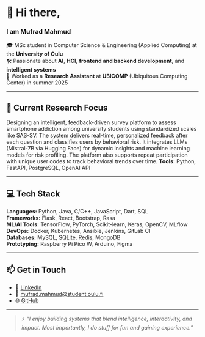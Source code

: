 # 👋 Hi there, 
### I am Mufrad Mahmud
🎓 MSc student in Computer Science & Engineering (Applied Computing) at the **University of Oulu**  
🛠 Passionate about **AI**, **HCI**, **frontend and backend development**, and **intelligent systems**  
🔬 Worked as a **Research Assistant** at **UBICOMP** (Ubiquitous Computing Center) in summer 2025

---

## 🧠 Current Research Focus
Designing an intelligent, feedback-driven survey platform to assess smartphone addiction among university students using standardized scales like SAS-SV. The system delivers real-time, personalized feedback after each question and classifies users by behavioral risk. It integrates LLMs (Mistral-7B via Hugging Face) for dynamic insights and machine learning models for risk profiling. The platform also supports repeat participation with unique user codes to track behavioral trends over time.
**Tools:** Python, FastAPI, PostgreSQL, OpenAI API

---

## 💻 Tech Stack

**Languages:** Python, Java, C/C++, JavaScript, Dart, SQL  
**Frameworks:** Flask, React, Bootstrap, Rasa  
**ML/AI Tools:** TensorFlow, PyTorch, Scikit-learn, Keras, OpenCV, MLflow  
**DevOps:** Docker, Kubernetes, Ansible, Jenkins, GitLab CI  
**Databases:** MySQL, SQLite, Redis, MongoDB  
**Prototyping:** Raspberry Pi Pico W, Arduino, Figma  

---

## 📫 Get in Touch

- 💼 [LinkedIn](https://www.linkedin.com/in/mufrad-mahmud/)  
- 📧 mufrad.mahmud@student.oulu.fi
- 🌐 [GitHub](https://github.com/MufradMahmud19)

---

> ⚡ *“I enjoy building systems that blend intelligence, interactivity, and impact. Most importantly, I do stuff for fun and gaining experience.”*

